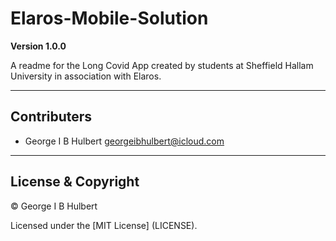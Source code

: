 # Elaros-Mobile-Solution

**Version 1.0.0**

A readme for the Long Covid App created by students at Sheffield Hallam University in association with Elaros.

---
## Contributers
- George I B Hulbert <georgeibhulbert@icloud.com>
---

## License & Copyright
© George I B Hulbert

Licensed under the [MIT License] (LICENSE).
